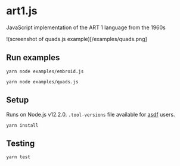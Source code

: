 # art1.js

JavaScript implementation of the ART 1 language from the 1960s

!(screenshot of quads.js example)[/examples/quads.png]

## Run examples
```
yarn node examples/embroid.js

yarn node examples/quads.js
```


## Setup
Runs on Node.js v12.2.0. `.tool-versions` file available for [asdf](https://github.com/asdf-vm/asdf) users.

```
yarn install
```

## Testing
```
yarn test
```
